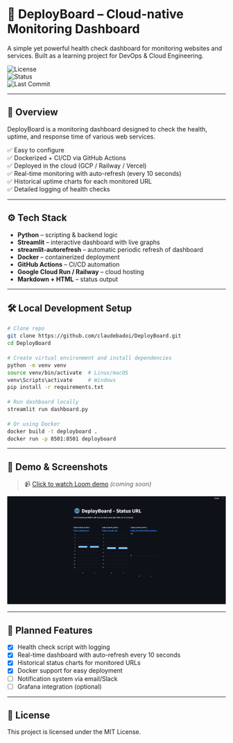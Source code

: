 # 🚀 DeployBoard – Cloud-native Monitoring Dashboard

A simple yet powerful health check dashboard for monitoring websites and services. Built as a learning project for DevOps & Cloud Engineering.

![License](https://img.shields.io/badge/license-MIT-blue)  
![Status](https://img.shields.io/badge/status-in%20progress-yellow)  
![Last Commit](https://img.shields.io/github/last-commit/claudebadoi/DeployBoard)

---

## 📌 Overview

DeployBoard is a monitoring dashboard designed to check the health, uptime, and response time of various web services.

✅ Easy to configure  
✅ Dockerized + CI/CD via GitHub Actions  
✅ Deployed in the cloud (GCP / Railway / Vercel)  
✅ Real-time monitoring with auto-refresh (every 10 seconds)  
✅ Historical uptime charts for each monitored URL  
✅ Detailed logging of health checks  

---

## ⚙️ Tech Stack

- **Python** – scripting & backend logic  
- **Streamlit** – interactive dashboard with live graphs  
- **streamlit-autorefresh** – automatic periodic refresh of dashboard  
- **Docker** – containerized deployment  
- **GitHub Actions** – CI/CD automation  
- **Google Cloud Run / Railway** – cloud hosting  
- **Markdown + HTML** – status output

---

## 🛠️ Local Development Setup

```bash
# Clone repo
git clone https://github.com/claudebadoi/DeployBoard.git
cd DeployBoard

# Create virtual environment and install dependencies
python -m venv venv
source venv/bin/activate  # Linux/macOS
venv\Scripts\activate     # Windows
pip install -r requirements.txt

# Run dashboard locally
streamlit run dashboard.py

# Or using Docker
docker build -t deployboard .
docker run -p 8501:8501 deployboard
```

---

## 🎥 Demo & Screenshots

> 📹 [Click to watch Loom demo](https://loom.com/YOUR-VIDEO) *(coming soon)*

![Dashboard Preview](screenshots/preview.png)

---

## 🚧 Planned Features

- [x] Health check script with logging  
- [x] Real-time dashboard with auto-refresh every 10 seconds  
- [x] Historical status charts for monitored URLs  
- [x] Docker support for easy deployment  
- [ ] Notification system via email/Slack  
- [ ] Grafana integration (optional)  

---

## 📝 License

This project is licensed under the MIT License.
